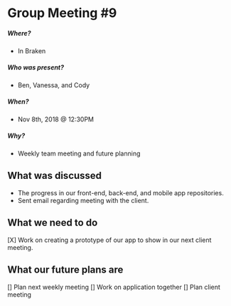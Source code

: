# Group Meeting #9
##### Where?
* In Braken
##### Who was present?
* Ben, Vanessa, and Cody
##### When?
* Nov 8th, 2018 @ 12:30PM
##### Why?
* Weekly team meeting and future planning

## What was discussed
* The progress in our front-end, back-end, and mobile app repositories.
* Sent email regarding meeting with the client.

## What we need to do
[X] Work on creating a prototype of our app to show in our next client meeting.

## What our future plans are
[] Plan next weekly meeting 
[] Work on application together 
[] Plan client meeting
